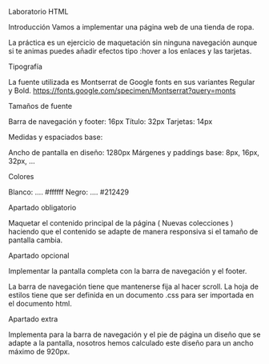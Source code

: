 Laboratorio HTML

Introducción
Vamos a implementar una página web de una tienda de ropa.

La práctica es un ejercicio de maquetación sin ninguna navegación aunque si te animas puedes añadir efectos tipo :hover a los enlaces y las tarjetas.

Tipografía

La fuente utilizada es Montserrat de Google fonts en sus variantes Regular y Bold.
https://fonts.google.com/specimen/Montserrat?query=monts

Tamaños de fuente

Barra de navegación y footer: 16px
Título: 32px
Tarjetas: 14px

Medidas y espaciados base:

Ancho de pantalla en diseño: 1280px
Márgenes y paddings base: 8px, 16px, 32px, ...

Colores

Blanco: .... #ffffff
Negro: .... #212429

Apartado obligatorio

Maquetar el contenido principal de la página ( Nuevas colecciones ) haciendo que el contenido se adapte de manera responsiva si el tamaño de pantalla cambia.

Apartado opcional

Implementar la pantalla completa con la barra de navegación y el footer.

La barra de navegación tiene que mantenerse fija al hacer scroll.
La hoja de estilos tiene que ser definida en un documento .css para ser importada en el documento html.

Apartado extra

Implementa para la barra de navegación y el pie de página un diseño que se adapte a la pantalla, nosotros hemos calculado este diseño para un ancho máximo de 920px.



